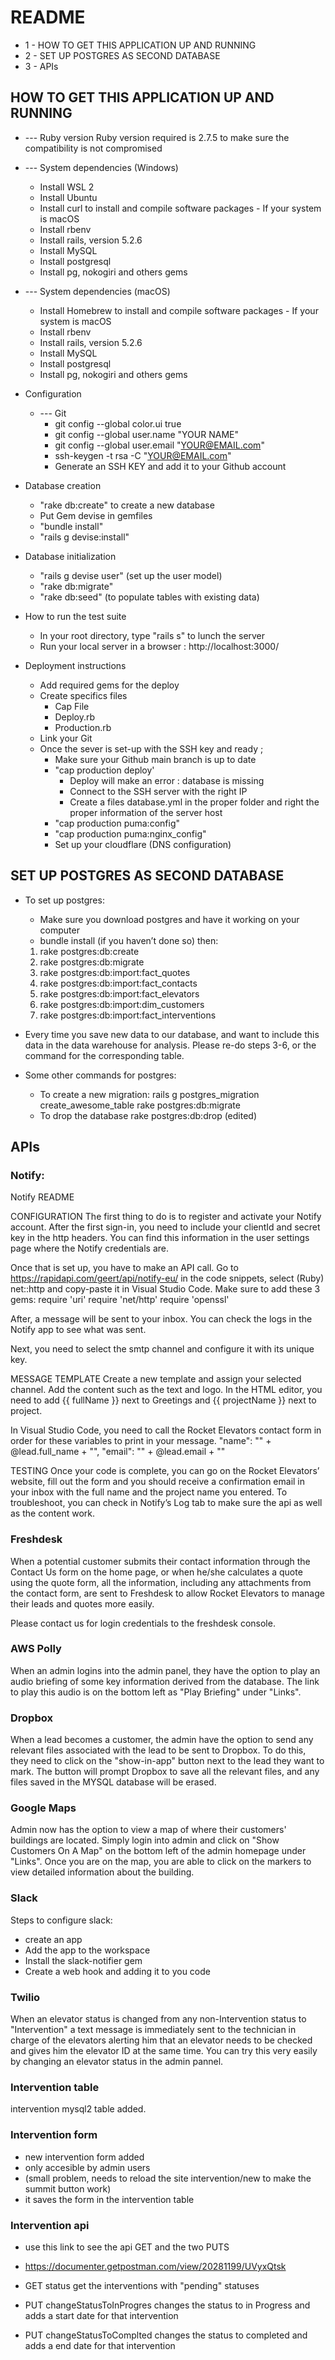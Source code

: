 # README

* 1 - HOW TO GET THIS APPLICATION UP AND RUNNING
* 2 - SET UP POSTGRES AS SECOND DATABASE
* 3 - APIs

##  HOW TO GET THIS APPLICATION UP AND RUNNING

* --- Ruby version 
Ruby version required is 2.7.5 to make sure the compatibility is not compromised

* --- System dependencies (Windows)
    - Install WSL 2 
    - Install Ubuntu
    - Install curl to install and compile software packages - If your system is macOS
    - Install rbenv
    - Install rails, version 5.2.6
    - Install MySQL
    - Install postgresql
    - Install pg, nokogiri and others gems

* --- System dependencies (macOS)
    - Install Homebrew to install and compile software packages - If your system is macOS
    - Install rbenv
    - Install rails, version 5.2.6
    - Install MySQL
    - Install postgresql
    - Install pg, nokogiri and others gems

* Configuration
    * --- Git
        - git config --global color.ui true
        - git config --global user.name "YOUR NAME"
        - git config --global user.email "YOUR@EMAIL.com"
        - ssh-keygen -t rsa -C "YOUR@EMAIL.com" 
        - Generate an SSH KEY and add it to your Github account

* Database creation
    - "rake db:create" to create a new database
    -  Put Gem devise in gemfiles
    - "bundle install"
    - "rails g devise:install"

* Database initialization
    - "rails g devise user" (set up the user model)
    - "rake db:migrate"
    - "rake db:seed" (to populate tables with existing data)

* How to run the test suite
    - In your root directory, type "rails s" to lunch the server
    - Run your local server in a browser : http://localhost:3000/

* Deployment instructions
    - Add required gems for the deploy
    - Create specifics files 
        - Cap File
        - Deploy.rb 
        - Production.rb
    - Link your Git
    - Once the sever is set-up with the SSH key and ready ;
        - Make sure your Github main branch is up to date
        - "cap production deploy'
            - Deploy will make an error : database is missing
            - Connect to the SSH server with the right IP
            - Create a files database.yml in the proper folder and right the proper information of the server host
        - "cap production puma:config"
        - "cap production puma:nginx_config"
        - Set up your cloudflare (DNS configuration)

## SET UP POSTGRES AS SECOND DATABASE
* To set up postgres:
    - Make sure you download postgres and have it working on your computer
    - bundle install (if you haven’t done so)
        then:
    1. rake postgres:db:create
    2. rake postgres:db:migrate
    3. rake postgres:db:import:fact_quotes
    4. rake postgres:db:import:fact_contacts
    5. rake postgres:db:import:fact_elevators
    6. rake postgres:db:import:dim_customers
    7. rake postgres:db:import:fact_interventions

* Every time you save new data to our database, and want to include this data in the data warehouse for analysis. Please re-do steps 3-6, or the command for the corresponding table.

* Some other commands for postgres:
    - To create a new migration: 
        rails g postgres_migration create_awesome_table
        rake postgres:db:migrate
    - To drop the database
        rake postgres:db:drop (edited) 

## APIs

### Notify: 
Notify README

CONFIGURATION
The first thing to do is to register and activate your Notify account. After the first sign-in, you need to include your clientId and secret key in the http headers. You can find this information in the user settings page where the Notify credentials are.

Once that is set up, you have to make an API call. Go to https://rapidapi.com/geert/api/notify-eu/ in the code snippets, select (Ruby) net::http and copy-paste it in Visual Studio Code. Make sure to add these 3 gems:
require 'uri'
require 'net/http'
require 'openssl'

After, a message will be sent to your inbox. You can check the logs in the Notify app to see what was sent.

Next, you need to select the smtp channel and configure it with its unique key.

MESSAGE TEMPLATE
Create a new template and assign your selected channel. Add the content such as the text and logo. In the HTML editor, you need to add {{ fullName }} next to Greetings and  {{ projectName }} next to project.

In Visual Studio Code, you need to call the Rocket Elevators contact form in order for these variables to print in your message. 
\"name\": \"" + @lead.full_name + "\",
\"email\": \"" + @lead.email + "\"

TESTING
Once your code is complete, you can go on the Rocket Elevators’ website, fill out the form and you should receive a confirmation email in your inbox with the full name and the project name you entered. To troubleshoot, you can check in Notify’s Log tab to make sure the api as well as the content work.

### Freshdesk

When a potential customer submits their contact information through the Contact Us form on the home page, or when he/she calculates a quote using the quote form, all the information, including any attachments from the contact form, are sent to Freshdesk to allow Rocket Elevators to manage their leads and quotes more easily.

Please contact us for login credentials to the freshdesk console.

### AWS Polly

When an admin logins into the admin panel, they have the option to play an audio briefing of some key information derived from the database. The link to play this audio is on the bottom left as "Play Briefing" under "Links".

### Dropbox

When a lead becomes a customer, the admin have the option to send any relevant files associated with the lead to be sent to Dropbox. To do this, they need to click on the "show-in-app" button next to the lead they want to mark. The button will prompt Dropbox to save all the relevant files, and any files saved in the MYSQL database will be erased. 

### Google Maps

Admin now has the option to view a map of where their customers' buildings are located. Simply login into admin and click on "Show Customers On A Map" on the bottom left of the admin homepage under "Links". Once you are on the map, you are able to click on the markers to view detailed information about the building. 

### Slack

Steps to configure slack:
- create an app
- Add the app to the workspace
- Install the slack-notifier gem
- Create a web hook  and adding it to you code

### Twilio

When an elevator status is changed from any non-Intervention status to "Intervention" a text message is immediately sent to the technician in charge of the elevators alerting him that an elevator needs to be checked and gives him the elevator ID at the same time. You can try this very easily by changing an elevator status in the admin pannel.

### Intervention table
intervention mysql2 table added. 


### Intervention form 
- new intervention form added 
- only accesible by admin users
- (small problem, needs to reload the site intervention/new to make the summit button work)
- it saves the form in the intervention table




### Intervention api
- use this link to see the api GET and the two PUTS
- https://documenter.getpostman.com/view/20281199/UVyxQtsk


- GET status get the interventions with "pending" statuses
- PUT changeStatusToInProgres changes the status to in Progress and adds a start date for that intervention
- PUT changeStatusToComplted changes the status to completed and adds a end date for that intervention